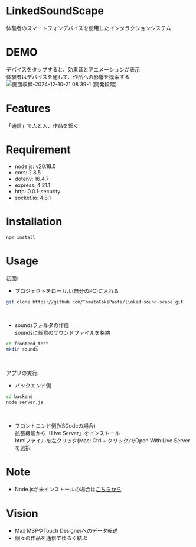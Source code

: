 # LinkedSoundScape
体験者のスマートフォンデバイスを使用したインタラクションシステム

# DEMO
デバイスをタップすると、効果音とアニメーションが表示  
体験者はデバイスを通して、作品への影響を模索する  
![画面収録-2024-12-10-21 08 39-1](https://github.com/user-attachments/assets/0b32af8f-6c96-4c5d-8baa-7a077ebdff19)
(開発段階)

# Features
「通信」で人と人、作品を繋ぐ

# Requirement

* node.js: v20.18.0
* cors: 2.8.5
* dotenv: 16.4.7
* express: 4.21.1
* http: 0.0.1-security
* socket.io: 4.8.1

# Installation

```bash
npm install
```

# Usage
初回:  
* プロジェクトをローカル(自分のPC)に入れる
```bash
git clone https://github.com/TomatoCakePasta/linked-sound-scape.git
```
<br>

* soundsフォルダの作成  
 soundsに任意のサウンドファイルを格納
```bash
cd frontend_test
mkdir sounds
```
<br>

アプリの実行:  
* バックエンド側
```bash
cd backend
node server.js
```
<br>

* フロントエンド側(VSCodeの場合)  
 拡張機能から「Live Server」をインストール  
 htmlファイルを左クリック(Mac: Ctrl + クリック)でOpen With Live Serverを選択  

# Note
* Node.jsが未インストールの場合は[こちらから](https://nodejs.org/en/)

# Vision
* Max MSPやTouch Designerへのデータ転送
* 個々の作品を通信でゆるく結ぶ
